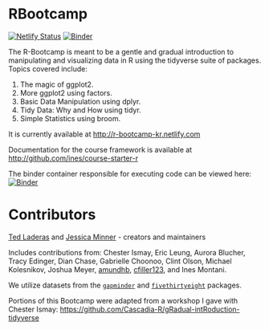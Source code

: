 # RBootcamp

[![Netlify Status](https://api.netlify.com/api/v1/badges/17a2fc8f-0e07-4a96-8bed-caaf45836968/deploy-status)](https://app.netlify.com/sites/r-bootcamp-kr/deploys) [![Binder](https://mybinder.org/badge_logo.svg)](https://mybinder.org/v2/gh/bit2r/RBootcamp-kr/binder)

The R-Bootcamp is meant to be a gentle and gradual introduction to manipulating and visualizing data in R using the tidyverse suite of packages. Topics covered include:

1. The magic of ggplot2.
2. More ggplot2 using factors.
3. Basic Data Manipulation using dplyr.
4. Tidy Data: Why and How using tidyr.
5. Simple Statistics using broom.

It is currently available at http://r-bootcamp-kr.netlify.com 

Documentation for the course framework is available at http://github.com/ines/course-starter-r

The binder container responsible for executing code can be viewed here:  [![Binder](https://mybinder.org/badge_logo.svg)](https://mybinder.org/v2/gh/bit2r/RBootcamp-kr/binder?urlpath=rstudio)

# Contributors

[Ted Laderas](http://laderast.github.io) and [Jessica Minner](http://jessicaminnier.com/) - creators and maintainers

Includes contributions from: Chester Ismay, Eric Leung, Aurora Blucher, Tracy Edinger, Dian Chase, Gabrielle Choonoo, Clint Olson, Michael Kolesnikov, Joshua Meyer, [amundhb](https://github.com/amundhb), [cfiller123](https://github.com/cfiller123), and Ines Montani.

We utilize datasets from the [`gapminder`](https://cran.r-project.org/web/packages/gapminder/index.html) and [`fivethirtyeight`](https://cran.r-project.org/web/packages/fivethirtyeight/vignettes/fivethirtyeight.html) packages.

Portions of this Bootcamp were adapted from a workshop I gave with Chester Ismay: https://github.com/Cascadia-R/gRadual-intRoduction-tidyverse
